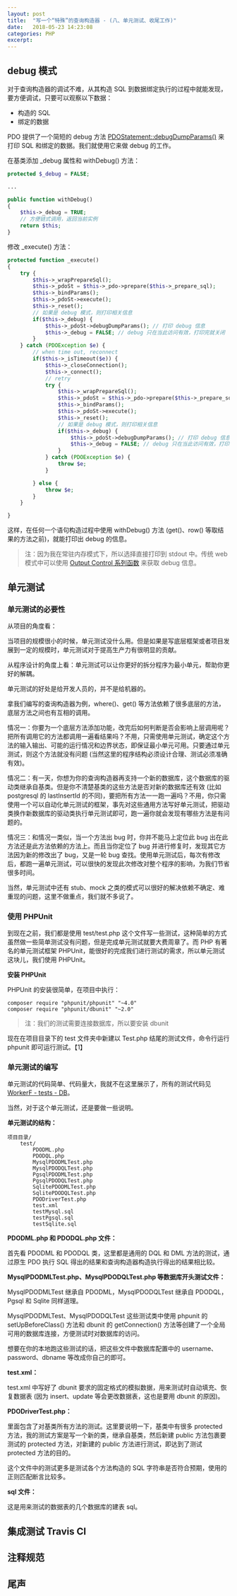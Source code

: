```yaml
---
layout: post
title:  "写一个“特殊”的查询构造器 - (八、单元测试、收尾工作)"
date:   2018-05-23 14:23:08
categories: PHP
excerpt: 
---
```


## debug 模式

对于查询构造器的调试不难，从其构造 SQL 到数据绑定执行的过程中就能发现，要方便调试，只要可以观察以下数据：

- 构造的 SQL 
- 绑定的数据

PDO 提供了一个简短的 debug 方法 [PDOStatement::debugDumpParams()](http://php.net/manual/en/pdostatement.debugdumpparams.php) 来打印 SQL 和绑定的数据。我们就使用它来做 debug 的工作。

在基类添加 _debug 属性和 withDebug() 方法：

```php
protected $_debug = FALSE;

...

public function withDebug()
{
    $this->_debug = TRUE;
    // 方便链式调用，返回当前实例
    return $this;
}
```

修改 _execute() 方法：

```php
protected function _execute()
{
    try {
        $this->_wrapPrepareSql();
        $this->_pdoSt = $this->_pdo->prepare($this->_prepare_sql);
        $this->_bindParams();
        $this->_pdoSt->execute();
        $this->_reset();  
        // 如果是 debug 模式，则打印相关信息
        if($this->_debug) {
            $this->_pdoSt->debugDumpParams(); // 打印 debug 信息
            $this->_debug = FALSE; // debug 只在当此访问有效，打印完就关闭
        }
    } catch (PDOException $e) {
        // when time out, reconnect
        if($this->_isTimeout($e)) {
            $this->_closeConnection();
            $this->_connect();
            // retry
            try {
                $this->_wrapPrepareSql();
                $this->_pdoSt = $this->_pdo->prepare($this->_prepare_sql);
                $this->_bindParams();
                $this->_pdoSt->execute();
                $this->_reset();
                // 如果是 debug 模式，则打印相关信息
                if($this->_debug) {
                    $this->_pdoSt->debugDumpParams(); // 打印 debug 信息
                    $this->_debug = FALSE; // debug 只在当此访问有效，打印完就关闭
                }
            } catch (PDOException $e) {
                throw $e;
            }

        } else {
            throw $e;
        }
    }

}
```

这样，在任何一个语句构造过程中使用 withDebug() 方法 (get()、row() 等取结果的方法之前)，就能打印出 debug 的信息。

> 注：因为我在常驻内存模式下，所以选择直接打印到 stdout 中。传统 web 模式中可以使用 [Output Control 系列函数](http://php.net/manual/zh/ref.outcontrol.php) 来获取 debug 信息。

## 单元测试

### 单元测试的必要性

从项目的角度看：

当项目的规模很小的时候，单元测试没什么用。但是如果是写底层框架或者项目发展到一定的规模时，单元测试对于提高生产力有很明显的贡献。

从程序设计的角度上看：单元测试可以让你更好的拆分程序为最小单元，帮助你更好的解耦。

单元测试的好处是给开发人员的，并不是给机器的。

拿我们编写的查询构造器为例，where()、get() 等方法依赖了很多底层的方法，底层方法之间也有互相的调用。

情况一：你要为一个底层方法添加功能，改完后如何判断是否会影响上层调用呢？把所有调用它的方法都调用一遍看结果吗？不用，只需使用单元测试，确定这个方法的输入输出、可能的运行情况和边界状态，即保证最小单元可用。只要通过单元测试，则这个方法就没有问题 (当然这里的程序结构必须设计合理、测试必须准确有效)。

情况二：有一天，你想为你的查询构造器再支持一个新的数据库，这个数据库的驱动类继承自基类。但是你不清楚基类的这些方法是否对新的数据库还有效 (比如 postgresql 的 lastInsertId 的不同)，要把所有方法一一跑一遍吗？不用，你只需使用一个可以自动化单元测试的框架，事先对这些通用方法写好单元测试，把驱动类换作新数据库的驱动类执行单元测试即可，跑一遍你就会发现有哪些方法是有问题的。

情况三：和情况一类似，当一个方法出 bug 时，你并不能马上定位此 bug 出在此方法还是此方法依赖的方法上。而且当你定位了 bug 并进行修复时，发现其它方法因为新的修改出了 bug，又是一轮 bug 查找。使用单元测试后，每次有修改后，都跑一遍单元测试，可以很快的发现此次修改对整个程序的影响，为我们节省很多时间。

当然，单元测试中还有 stub、mock 之类的模式可以很好的解决依赖不确定、难重现的问题，这里不做重点，我们就不多说了。

### 使用 PHPUnit

到现在之前，我们都是使用 test/test.php 这个文件写一些测试，这种简单的方式虽然做一些简单测试没有问题，但是完成单元测试就要大费周章了。而 PHP 有著名的单元测试框架 PHPUnit，能很好的完成我们进行测试的需求，所以单元测试这块儿，我们使用 PHPUnit。

**安装 PHPUnit**

PHPUnit 的安装很简单，在项目中执行：

```shell
composer require "phpunit/phpunit" "~4.0"
composer require "phpunit/dbunit" "~2.0" 
```

> 注：我们的测试需要连接数据库，所以要安装 dbunit

现在在项目目录下的 test 文件夹中新建以 Test.php 结尾的测试文件，命令行运行 phpunit 即可运行测试。【1】

### 单元测试的编写

单元测试的代码简单、代码量大，我就不在这里展示了，所有的测试代码见 [WorkerF - tests - DB](https://github.com/wazsmwazsm/WorkerF/tree/master/tests/DB)。

当然，对于这个单元测试，还是要做一些说明。

**单元测试的结构：**

```
项目目录/
    test/
        PDODML.php
        PDODQL.php
        MysqlPDODMLTest.php
        MysqlPDODQLTest.php
        PgsqlPDODMLTest.php
        PgsqlPDODQLTest.php
        SqlitePDODMLTest.php
        SqlitePDODQLTest.php
        PDODriverTest.php
        test.xml
        testMysql.sql
        testPgsql.sql
        testSqlite.sql
```

**PDODML.php 和 PDODQL.php 文件：**

首先看 PDODML 和 PDODQL 类，这里都是通用的 DQL 和 DML 方法的测试，通过原生 PDO 执行 SQL 得出的结果和查询构造器构造执行得出的结果相比较。

**MysqlPDODMLTest.php、MysqlPDODQLTest.php 等数据库开头测试文件：**

MysqlPDODMLTest 继承自 PDODML，MysqlPDODQLTest 继承自 PDODQL，Pgsql 和 Sqlite 同样道理。

MysqlPDODMLTest、MysqlPDODQLTest 这些测试类中使用 phpunit 的 setUpBeforeClass() 方法和 dbunit 的 getConnection() 方法等创建了一个全局可用的数据库连接，方便测试时对数据库的访问。

想要在你的本地跑这些测试的话，把这些文件中数据库配置中的 username、password、dbname 等改成你自己的即可。

**test.xml：**

test.xml 中写好了 dbunit 要求的固定格式的模拟数据，用来测试时自动填充、恢复数据表 (因为 insert、update 等会更改数据表，这也是要用 dbunit 的原因)。

**PDODriverTest.php：**

里面包含了对基类所有方法的测试。这里要说明一下，基类中有很多 protected 方法，我的测试方案是写一个新的类，继承自基类，然后新建 public 方法包裹要测试的 protected 方法，对新建的 public 方法进行测试，即达到了测试 protected 方法的目的。

这个文件中的测试更多是测试各个方法构造的 SQL 字符串是否符合预期，使用的正则匹配断言比较多。

**sql 文件：**

这是用来测试的数据表的几个数据库的建表 sql。


## 集成测试 Travis CI


## 注释规范


## 尾声
